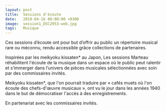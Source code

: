 ```yaml
---
layout: post
title:  Sessions d'écoute 
date:   2019-04-16 00:00:00 +0300
image:  session1_DSC2953-web.jpg
tags:   Musique
---
```

Ces sessions d’écoute ont pour but d’offrir au public un répertoire musical rare ou méconnu, rendu accessible grâce collections de partenaires.

Inspirées par les meikyoku kissaten* au Japon, Les sessions Marteau réhabilitent l'écoute de la musique dans un espace où le public peut ralentir et s’immerger dans l’univers de pièces musicales sélectionnées avec soin par des commissaires invités.

Meikyoku kissaten*, que l'on pourrait traduire par « cafés muets où l'on écoute des chefs-d'œuvre musicaux », ont vu le jour dans les années 1940 dans le but de démocratiser l'accès à des enregistrements.

En partenariat avec les commissaires invités.
